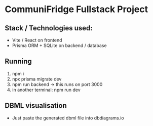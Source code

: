 # CommuniFridge Fullstack Project
## Stack / Technologies used:
* Vite / React on frontend 
* Prisma ORM + SQLite on backend / database
## Running
1. npm i
2. npx prisma migrate dev
3. npm run backend -> this runs on port 3000
4. in another terminal: npm run dev
## DBML visualisation
* Just paste the generated dbml file into dbdiagrams.io